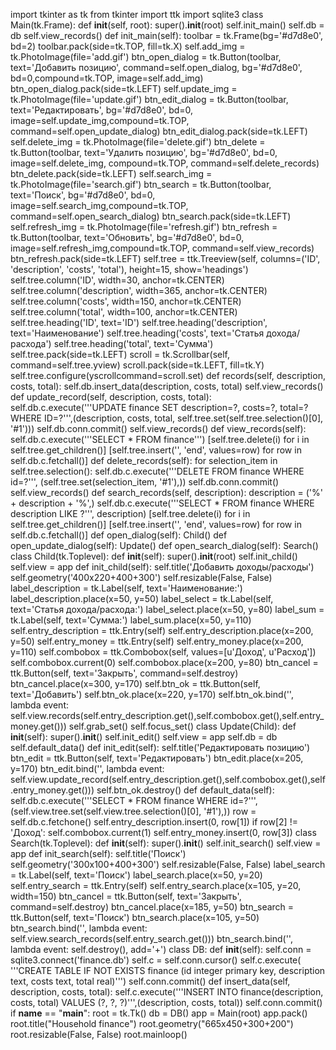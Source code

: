import tkinter as tk
from tkinter import ttk
import sqlite3
class Main(tk.Frame):
    def __init__(self, root):
        super().__init__(root)
        self.init_main()
        self.db = db
        self.view_records()
    def init_main(self):
        toolbar = tk.Frame(bg='#d7d8e0', bd=2)
        toolbar.pack(side=tk.TOP, fill=tk.X)
        self.add_img = tk.PhotoImage(file='add.gif')
        btn_open_dialog = tk.Button(toolbar, text='Добавить позицию', command=self.open_dialog, bg='#d7d8e0', bd=0,compound=tk.TOP, image=self.add_img)
        btn_open_dialog.pack(side=tk.LEFT)
        self.update_img = tk.PhotoImage(file='update.gif')
        btn_edit_dialog = tk.Button(toolbar, text='Редактировать', bg='#d7d8e0', bd=0, image=self.update_img,compound=tk.TOP, command=self.open_update_dialog)
        btn_edit_dialog.pack(side=tk.LEFT)
        self.delete_img = tk.PhotoImage(file='delete.gif')
        btn_delete = tk.Button(toolbar, text='Удалить позицию', bg='#d7d8e0', bd=0, image=self.delete_img, compound=tk.TOP, command=self.delete_records)
        btn_delete.pack(side=tk.LEFT)
        self.search_img = tk.PhotoImage(file='search.gif')
        btn_search = tk.Button(toolbar, text='Поиск', bg='#d7d8e0', bd=0, image=self.search_img,compound=tk.TOP, command=self.open_search_dialog)
        btn_search.pack(side=tk.LEFT)
        self.refresh_img = tk.PhotoImage(file='refresh.gif')
        btn_refresh = tk.Button(toolbar, text='Обновить', bg='#d7d8e0', bd=0, image=self.refresh_img,compound=tk.TOP, command=self.view_records)
        btn_refresh.pack(side=tk.LEFT)
        self.tree = ttk.Treeview(self, columns=('ID', 'description', 'costs', 'total'), height=15, show='headings')
        self.tree.column('ID', width=30, anchor=tk.CENTER)
        self.tree.column('description', width=365, anchor=tk.CENTER)
        self.tree.column('costs', width=150, anchor=tk.CENTER)
        self.tree.column('total', width=100, anchor=tk.CENTER)
        self.tree.heading('ID', text='ID')
        self.tree.heading('description', text='Наименование')
        self.tree.heading('costs', text='Статья дохода/расхода')
        self.tree.heading('total', text='Сумма')
        self.tree.pack(side=tk.LEFT)
        scroll = tk.Scrollbar(self, command=self.tree.yview)
        scroll.pack(side=tk.LEFT, fill=tk.Y)
        self.tree.configure(yscrollcommand=scroll.set)
    def records(self, description, costs, total):
        self.db.insert_data(description, costs, total)
        self.view_records()
    def update_record(self, description, costs, total):
        self.db.c.execute('''UPDATE finance SET description=?, costs=?, total=? WHERE ID=?''',(description, costs, total, self.tree.set(self.tree.selection()[0], '#1')))
        self.db.conn.commit()
        self.view_records()
    def view_records(self):
        self.db.c.execute('''SELECT * FROM finance''')
        [self.tree.delete(i) for i in self.tree.get_children()]
        [self.tree.insert('', 'end', values=row) for row in self.db.c.fetchall()]
    def delete_records(self):
        for selection_item in self.tree.selection():
            self.db.c.execute('''DELETE FROM finance WHERE id=?''', (self.tree.set(selection_item, '#1'),))
        self.db.conn.commit()
        self.view_records()
    def search_records(self, description):
        description = ('%' + description + '%',)
        self.db.c.execute('''SELECT * FROM finance WHERE description LIKE ?''', description)
        [self.tree.delete(i) for i in self.tree.get_children()]
        [self.tree.insert('', 'end', values=row) for row in self.db.c.fetchall()]
    def open_dialog(self):
        Child()
    def open_update_dialog(self):
        Update()
    def open_search_dialog(self):
        Search()
class Child(tk.Toplevel):
    def __init__(self):
        super().__init__(root)
        self.init_child()
        self.view = app
    def init_child(self):
        self.title('Добавить доходы/расходы')
        self.geometry('400x220+400+300')
        self.resizable(False, False)
        label_description = tk.Label(self, text='Наименование:')
        label_description.place(x=50, y=50)
        label_select = tk.Label(self, text='Статья дохода/расхода:')
        label_select.place(x=50, y=80)
        label_sum = tk.Label(self, text='Сумма:')
        label_sum.place(x=50, y=110)
        self.entry_description = ttk.Entry(self)
        self.entry_description.place(x=200, y=50)
        self.entry_money = ttk.Entry(self)
        self.entry_money.place(x=200, y=110)
        self.combobox = ttk.Combobox(self, values=[u'Доход', u'Расход'])
        self.combobox.current(0)
        self.combobox.place(x=200, y=80)
        btn_cancel = ttk.Button(self, text='Закрыть', command=self.destroy)
        btn_cancel.place(x=300, y=170)
        self.btn_ok = ttk.Button(self, text='Добавить')
        self.btn_ok.place(x=220, y=170)
        self.btn_ok.bind('<Button-1>', lambda event: self.view.records(self.entry_description.get(),self.combobox.get(),self.entry_money.get()))
        self.grab_set()
        self.focus_set()
class Update(Child):
    def __init__(self):
        super().__init__()
        self.init_edit()
        self.view = app
        self.db = db
        self.default_data()
    def init_edit(self):
        self.title('Редактировать позицию')
        btn_edit = ttk.Button(self, text='Редактировать')
        btn_edit.place(x=205, y=170)
        btn_edit.bind('<Button-1>', lambda event: self.view.update_record(self.entry_description.get(),self.combobox.get(),self.entry_money.get()))
        self.btn_ok.destroy()
    def default_data(self):
        self.db.c.execute('''SELECT * FROM finance WHERE id=?''',(self.view.tree.set(self.view.tree.selection()[0], '#1'),))
        row = self.db.c.fetchone()
        self.entry_description.insert(0, row[1])
        if row[2] != 'Доход':
            self.combobox.current(1)
        self.entry_money.insert(0, row[3])
class Search(tk.Toplevel):
    def __init__(self):
        super().__init__()
        self.init_search()
        self.view = app
    def init_search(self):
        self.title('Поиск')
        self.geometry('300x100+400+300')
        self.resizable(False, False)
        label_search = tk.Label(self, text='Поиск')
        label_search.place(x=50, y=20)
        self.entry_search = ttk.Entry(self)
        self.entry_search.place(x=105, y=20, width=150)
        btn_cancel = ttk.Button(self, text='Закрыть', command=self.destroy)
        btn_cancel.place(x=185, y=50)
        btn_search = ttk.Button(self, text='Поиск')
        btn_search.place(x=105, y=50)
        btn_search.bind('<Button-1>', lambda event: self.view.search_records(self.entry_search.get()))
        btn_search.bind('<Button-1>', lambda event: self.destroy(), add='+')
class DB:
    def __init__(self):
        self.conn = sqlite3.connect('finance.db')
        self.c = self.conn.cursor()
        self.c.execute(
            '''CREATE TABLE IF NOT EXISTS finance (id integer primary key, description text, costs text, total real)''')
        self.conn.commit()
    def insert_data(self, description, costs, total):
        self.c.execute('''INSERT INTO finance(description, costs, total) VALUES (?, ?, ?)''',(description, costs, total))
        self.conn.commit()
if __name__ == "__main__":
    root = tk.Tk()
    db = DB()
    app = Main(root)
    app.pack()
    root.title("Household finance")
    root.geometry("665x450+300+200")
    root.resizable(False, False)
    root.mainloop()
